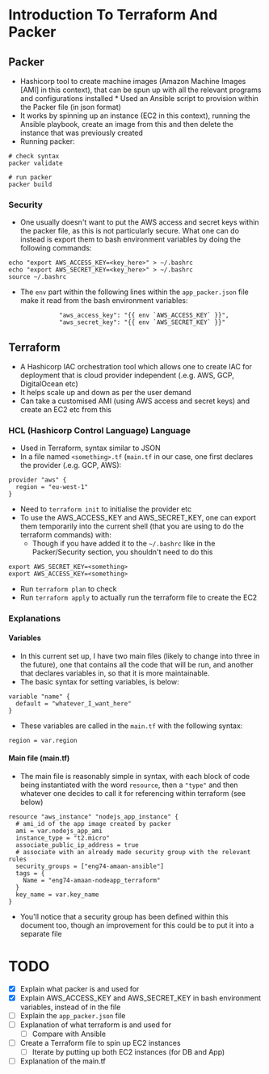 # Introduction To Terraform And Packer

## Packer

* Hashicorp tool to create machine images (Amazon Machine Images [AMI] in this context), that can be spun up with all the relevant programs and configurations installed
		* Used an Ansible script to provision within the Packer file (in json format)
* It works by spinning up an instance (EC2 in this context), running the Ansible playbook, create an image from this and then delete the instance that was previously created
* Running packer:
```
# check syntax
packer validate

# run packer
packer build
```
### Security

* One usually doesn't want to put the AWS access and secret keys within the packer file, as this is not particularly secure. What one can do instead is export them to bash environment variables by doing the following commands:
```
echo "export AWS_ACCESS_KEY=<key_here>" > ~/.bashrc
echo "export AWS_SECRET_KEY=<key_here>" > ~/.bashrc
source ~/.bashrc
```
* The `env` part within the following lines within the `app_packer.json` file make it read from the bash environment variables:
```
		      "aws_access_key": "{{ env `AWS_ACCESS_KEY` }}",
		      "aws_secret_key": "{{ env `AWS_SECRET_KEY` }}"
```

## Terraform

* A Hashicorp IAC orchestration tool which allows one to create IAC for deployment that is cloud provider independent (.e.g. AWS, GCP, DigitalOcean etc)
* It helps scale up and down as per the user demand
* Can take a customised AMI (using AWS access and secret keys) and create an EC2 etc from this

### HCL (Hashicorp Control Language) Language

* Used in Terraform, syntax similar to JSON
* In a file named `<something>.tf` (`main.tf` in our case, one first declares the provider (.e.g. GCP, AWS):
```
provider "aws" {
  region = "eu-west-1"
}
```
* Need to `terraform init` to initialise the provider etc
* To use the AWS_ACCESS_KEY and AWS_SECRET_KEY, one can export them temporarily into the current shell (that you are using to do the terraform commands) with:
	* Though if you have added it to the `~/.bashrc` like in the Packer/Security section, you shouldn't need to do this
```
export AWS_SECRET_KEY=<something>
export AWS_ACCESS_KEY=<something>
```
* Run `terraform plan` to check
* Run `terraform apply` to actually run the terraform file to create the EC2

### Explanations

#### Variables

* In this current set up, I have two main files (likely to change into three in the future), one that contains all the code that will be run, and another that declares variables in, so that it is more maintainable.
* The basic syntax for setting variables, is below:
```
variable "name" {
  default = "whatever_I_want_here"
}
```
* These variables are called in the `main.tf` with the following syntax:
```
region = var.region
```

#### Main file (main.tf)

* The main file is reasonably simple in syntax, with each block of code being instantiated with the word `resource`, then a `"type"` and then whatever one decides to call it for referencing within terraform (see below)
```
resource "aws_instance" "nodejs_app_instance" {
  # ami_id of the app image created by packer
  ami = var.nodejs_app_ami
  instance_type = "t2.micro"
  associate_public_ip_address = true
  # associate with an already made security group with the relevant rules
  security_groups = ["eng74-amaan-ansible"]
  tags = {
    Name = "eng74-amaan-nodeapp_terraform"
  }
  key_name = var.key_name
}
```

* You'll notice that a security group has been defined within this document too, though an improvement for this could be to put it into a separate file
# TODO
- [x] Explain what packer is and used for
- [x] Explain AWS_ACCESS_KEY and AWS_SECRET_KEY in bash environment variables, instead of in the file
- [ ] Explain the `app_packer.json` file
- [ ] Explanation of what terraform is and used for
	- [ ] Compare with Ansible
- [ ] Create a Terraform file to spin up EC2 instances
	- [ ] Iterate by putting up both EC2 instances (for DB and App)
- [ ] Explanation of the main.tf
